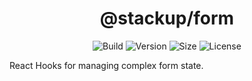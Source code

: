 <h1 align="center">@stackup/form</h1>

<div align="center">

![Build](https://github.com/rzane/form/workflows/Build/badge.svg)
![Version](https://img.shields.io/npm/v/@stackup/form)
![Size](https://img.shields.io/bundlephobia/minzip/@stackup/form)
![License](https://img.shields.io/npm/l/@stackup/form)

</div>

React Hooks for managing complex form state.
